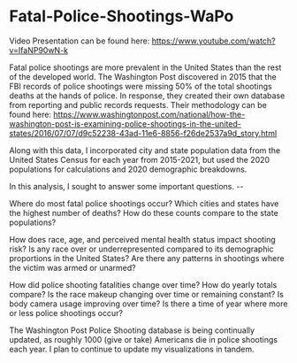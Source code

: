 # Fatal-Police-Shootings-WaPo
 
Video Presentation can be found here: https://www.youtube.com/watch?v=IfaNP90wN-k
 
Fatal police shootings are more prevalent in the United States than the rest of the developed world. The Washington Post discovered in 2015 that the FBI records of police shootings were missing 50% of the total shootings deaths at the hands of police. In response, they created their own database from reporting and public records requests. 
Their methodology can be found here: https://www.washingtonpost.com/national/how-the-washington-post-is-examining-police-shootings-in-the-united-states/2016/07/07/d9c52238-43ad-11e6-8856-f26de2537a9d_story.html

Along with this data, I incorporated city and state population data from the United States Census for each year from 2015-2021, but used the 2020 populations for calculations and 2020 demographic breakdowns.

In this analysis, I sought to answer some important questions. --

Where do most fatal police shootings occur?
Which cities and states have the highest number of deaths? 
How do these counts compare to the state populations? 

How does race, age, and perceived mental health status impact shooting risk?
Is any race over or underrepresented compared to its demographic proportions in the United States?
Are there any patterns in shootings where the victim was armed or unarmed?

How did police shooting fatalities change over time?
How do yearly totals compare?
Is the race makeup changing over time or remaining constant?
Is body camera usage improving over time?
Is there a time of year where more or less police shootings occur?

The Washington Post Police Shooting database is being continually updated, as roughly 1000 (give or take) Americans die in police shootings each year. I plan to continue to update my visualizations in tandem.
